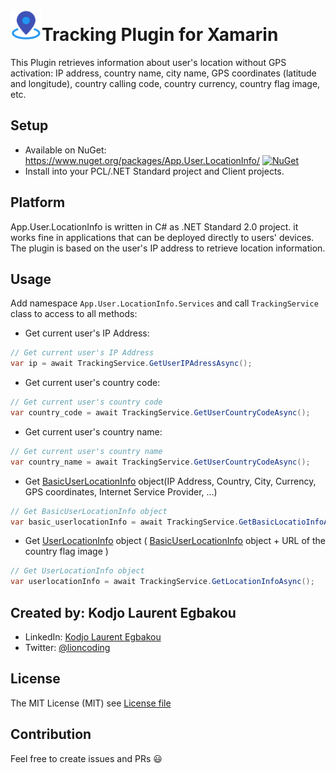 # <img src="art/icon.png" alt="Icon" width="50" />Tracking Plugin for Xamarin

This Plugin retrieves information about user's location without GPS activation: IP address, country name, city name, GPS coordinates (latitude and longitude), country calling code, country currency, country flag image, etc.

## Setup

- Available on NuGet: https://www.nuget.org/packages/App.User.LocationInfo/ [![NuGet](https://img.shields.io/nuget/v/App.User.LocationInfo.svg?label=NuGet)](https://www.nuget.org/packages/App.User.LocationInfo/)
- Install into your PCL/.NET Standard project and Client projects.

## Platform

App.User.LocationInfo is written in C#  as .NET Standard 2.0 project. it works fine in applications that can be deployed directly to users' devices. The plugin is based on the user's IP address to retrieve location information.

## Usage

Add namespace `App.User.LocationInfo.Services` and call `TrackingService` class to access to all methods:

- Get current user's IP Address:

```csharp
// Get current user's IP Address
var ip = await TrackingService.GetUserIPAdressAsync();
```

- Get current user's country code:

```csharp
// Get current user's country code
var country_code = await TrackingService.GetUserCountryCodeAsync();
```

- Get current user's country name:

```csharp
// Get current user's country name
var country_name = await TrackingService.GetUserCountryCodeAsync();
```

- Get [BasicUserLocationInfo](https://github.com/egbakou/App.User.LocationInfo/blob/master/src/App.User.LocationInfo/Models/BasicUserLocationInfo.cs) object(IP Address, Country, City, Currency, GPS coordinates, Internet Service Provider, ...)

```csharp
// Get BasicUserLocationInfo object
var basic_userlocationInfo = await TrackingService.GetBasicLocatioInfoAsync();
```

- Get [UserLocationInfo](https://github.com/egbakou/App.User.LocationInfo/blob/master/src/App.User.LocationInfo/Models/UserLocationInfo.cs) object ( [BasicUserLocationInfo](https://github.com/egbakou/App.User.LocationInfo/blob/master/src/App.User.LocationInfo/Models/BasicUserLocationInfo.cs) object + URL of the country flag image )

```csharp
// Get UserLocationInfo object
var userlocationInfo = await TrackingService.GetLocationInfoAsync();
```

## Created by: Kodjo Laurent Egbakou

- LinkedIn: [Kodjo Laurent Egbakou](https://www.linkedin.com/in/laurentegbakou/)
- Twitter: [@lioncoding](https://twitter.com/lioncoding)

## License

The MIT License (MIT) see [License file](https://github.com/egbakou/App.User.LocationInfo/blob/master/LICENSE)

## Contribution

Feel free to create issues and PRs 😃


